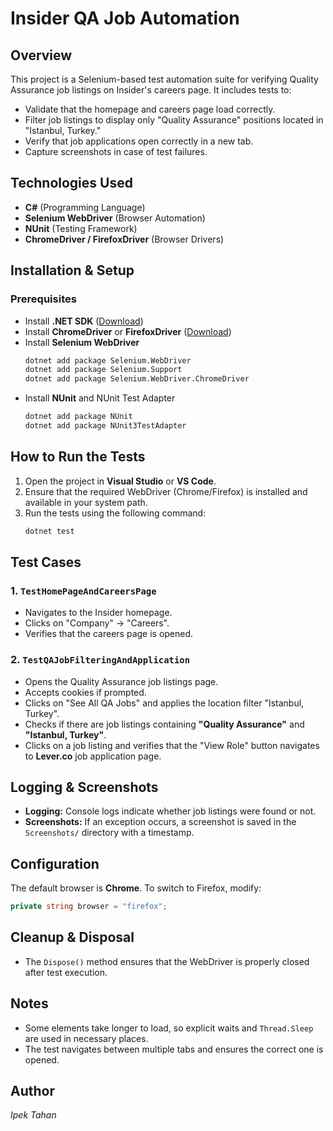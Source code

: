 # Insider QA Job Automation

## Overview
This project is a Selenium-based test automation suite for verifying Quality Assurance job listings on Insider's careers page. It includes tests to:
- Validate that the homepage and careers page load correctly.
- Filter job listings to display only "Quality Assurance" positions located in "Istanbul, Turkey."
- Verify that job applications open correctly in a new tab.
- Capture screenshots in case of test failures.

## Technologies Used
- **C#** (Programming Language)
- **Selenium WebDriver** (Browser Automation)
- **NUnit** (Testing Framework)
- **ChromeDriver / FirefoxDriver** (Browser Drivers)

## Installation & Setup
### Prerequisites
- Install **.NET SDK** ([Download](https://dotnet.microsoft.com/en-us/download))
- Install **ChromeDriver** or **FirefoxDriver** ([Download](https://sites.google.com/chromium.org/driver/))
- Install **Selenium WebDriver**
  ```sh
  dotnet add package Selenium.WebDriver
  dotnet add package Selenium.Support
  dotnet add package Selenium.WebDriver.ChromeDriver
  ```
- Install **NUnit** and NUnit Test Adapter
  ```sh
  dotnet add package NUnit
  dotnet add package NUnit3TestAdapter
  ```

## How to Run the Tests
1. Open the project in **Visual Studio** or **VS Code**.
2. Ensure that the required WebDriver (Chrome/Firefox) is installed and available in your system path.
3. Run the tests using the following command:
   ```sh
   dotnet test
   ```

## Test Cases
### 1. `TestHomePageAndCareersPage`
- Navigates to the Insider homepage.
- Clicks on "Company" -> "Careers".
- Verifies that the careers page is opened.

### 2. `TestQAJobFilteringAndApplication`
- Opens the Quality Assurance job listings page.
- Accepts cookies if prompted.
- Clicks on "See All QA Jobs" and applies the location filter "Istanbul, Turkey".
- Checks if there are job listings containing **"Quality Assurance"** and **"Istanbul, Turkey"**.
- Clicks on a job listing and verifies that the "View Role" button navigates to **Lever.co** job application page.

## Logging & Screenshots
- **Logging:** Console logs indicate whether job listings were found or not.
- **Screenshots:** If an exception occurs, a screenshot is saved in the `Screenshots/` directory with a timestamp.

## Configuration
The default browser is **Chrome**. To switch to Firefox, modify:
```csharp
private string browser = "firefox";
```

## Cleanup & Disposal
- The `Dispose()` method ensures that the WebDriver is properly closed after test execution.

## Notes
- Some elements take longer to load, so explicit waits and `Thread.Sleep` are used in necessary places.
- The test navigates between multiple tabs and ensures the correct one is opened.

## Author
_Ipek Tahan_

